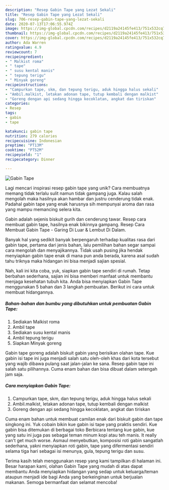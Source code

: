 ```yaml
---
description: "Resep Gabin Tape yang Lezat Sekali"
title: "Resep Gabin Tape yang Lezat Sekali"
slug: 706-resep-gabin-tape-yang-lezat-sekali
date: 2020-07-13T17:06:55.974Z
image: https://img-global.cpcdn.com/recipes/d2119a24145fe413/751x532cq70/gabin-tape-foto-resep-utama.jpg
thumbnail: https://img-global.cpcdn.com/recipes/d2119a24145fe413/751x532cq70/gabin-tape-foto-resep-utama.jpg
cover: https://img-global.cpcdn.com/recipes/d2119a24145fe413/751x532cq70/gabin-tape-foto-resep-utama.jpg
author: Ada Warren
ratingvalue: 4.9
reviewcount: 7
recipeingredient:
- " Malkist roma"
- " tape"
- " susu kental manis"
- " tepung terigu"
- " Minyak goreng"
recipeinstructions:
- "Campurkan tape, skm, dan tepung terigu, aduk hingga halus sekali"
- "Ambil.malkist, letakan adonan tape, tutup kembali dengan malkist"
- "Goreng dengan api sedang hingga kecoklatan, angkat dan tiriskan"
categories:
- Resep
tags:
- gabin
- tape

katakunci: gabin tape 
nutrition: 279 calories
recipecuisine: Indonesian
preptime: "PT13M"
cooktime: "PT52M"
recipeyield: "1"
recipecategory: Dinner

---
```



![Gabin Tape](https://img-global.cpcdn.com/recipes/d2119a24145fe413/751x532cq70/gabin-tape-foto-resep-utama.jpg)

Lagi mencari inspirasi resep gabin tape yang unik? Cara membuatnya memang tidak terlalu sulit namun tidak gampang juga. Kalau salah mengolah maka hasilnya akan hambar dan justru cenderung tidak enak. Padahal gabin tape yang enak harusnya sih mempunyai aroma dan rasa yang mampu memancing selera kita.

Gabin adalah sejenis biskuit gurih dan cenderung tawar. Resep cara membuat gabin tape, hasilnya enak bikinnya gampang. Resep Cara Membuat Gabin Tape - Garing Di Luar &amp; Lembut Di Dalam.

Banyak hal yang sedikit banyak berpengaruh terhadap kualitas rasa dari gabin tape, pertama dari jenis bahan, lalu pemilihan bahan segar sampai cara mengolah dan menyajikannya. Tidak usah pusing jika hendak menyiapkan gabin tape enak di mana pun anda berada, karena asal sudah tahu triknya maka hidangan ini bisa menjadi sajian spesial.


Nah, kali ini kita coba, yuk, siapkan gabin tape sendiri di rumah. Tetap berbahan sederhana, sajian ini bisa memberi manfaat untuk membantu menjaga kesehatan tubuh kita. Anda bisa menyiapkan Gabin Tape menggunakan 5 bahan dan 3 langkah pembuatan. Berikut ini cara untuk membuat hidangannya.

<!--inarticleads1-->

##### Bahan-bahan dan bumbu yang dibutuhkan untuk pembuatan Gabin Tape:

1. Sediakan  Malkist roma
1. Ambil  tape
1. Sediakan  susu kental manis
1. Ambil  tepung terigu
1. Siapkan  Minyak goreng


Gabin tape goreng adalah biskuit gabin yang berisikan olahan tape. Kue gabin isi tape ini juga menjadi salah satu oleh-oleh khas dari kota tersebut yang wajib dibawa pulang saat jalan-jalan ke sana. Resep gabin tape ini salah satu pilihannya. Cuma enam bahan dan bisa dibuat dalam setengah jam saja. 

<!--inarticleads2-->

##### Cara menyiapkan Gabin Tape:

1. Campurkan tape, skm, dan tepung terigu, aduk hingga halus sekali
1. Ambil.malkist, letakan adonan tape, tutup kembali dengan malkist
1. Goreng dengan api sedang hingga kecoklatan, angkat dan tiriskan


Cuma enam bahan untuk membuat camilan enak dari biskuit gabin dan tape singkong ini. Yuk cobain bikin kue gabin isi tape yang praktis sendiri. Kue gabin bisa ditemukan di berbagai toko Berbicara tentang kue gabin, kue yang satu ini juga pas sebagai teman minum kopi atau teh manis. It really can&#39;t get much worse. Asmaul menyebutkan, komposisi roti gabin sangatlah sederhana, yakni menyiapkan roti gabin, tape yang difermentasi sendiri selama tiga hari sebagai isi menunya, gula, tepung terigu dan susu. 

Terima kasih telah menggunakan resep yang kami tampilkan di halaman ini. Besar harapan kami, olahan Gabin Tape yang mudah di atas dapat membantu Anda menyiapkan hidangan yang sedap untuk keluarga/teman ataupun menjadi ide bagi Anda yang berkeinginan untuk berjualan makanan. Semoga bermanfaat dan selamat mencoba!
